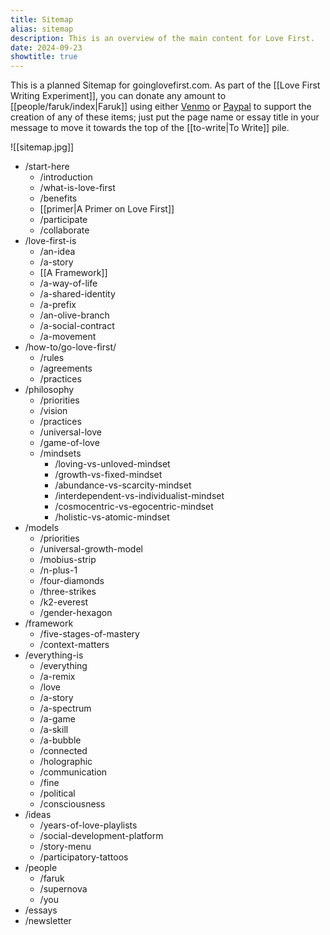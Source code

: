 ```yaml
---
title: Sitemap
alias: sitemap
description: This is an overview of the main content for Love First.
date: 2024-09-23
showtitle: true
---
```


This is a planned Sitemap for goinglovefirst.com. As part of the [[Love First Writing Experiment]], you can donate any amount to [[people/faruk/index|Faruk]] using either [Venmo](https://venmo.com/farukspeaks) or [Paypal](https://paypal.me/FarukAtes) to support the creation of any of these items; just put the page name or essay title in your message to move it towards the top of the [[to-write|To Write]] pile. 

![[sitemap.jpg]]

- /start-here
	- /introduction
	- /what-is-love-first
	- /benefits
	- [[primer|A Primer on Love First]]
	- /participate
	- /collaborate
- /love-first-is
	- /an-idea
	- /a-story
	- [[A Framework]]
	- /a-way-of-life
	- /a-shared-identity
	- /a-prefix
	- /an-olive-branch
	- /a-social-contract
	- /a-movement
- /how-to/go-love-first/
	- /rules
	- /agreements
	- /practices
- /philosophy
	- /priorities
	- /vision
	- /practices
	- /universal-love
	- /game-of-love
	- /mindsets
		- /loving-vs-unloved-mindset
		- /growth-vs-fixed-mindset
		- /abundance-vs-scarcity-mindset
		- /interdependent-vs-individualist-mindset
		- /cosmocentric-vs-egocentric-mindset
		- /holistic-vs-atomic-mindset
- /models
	- /priorities
	- /universal-growth-model
	- /mobius-strip
	- /n-plus-1
	- /four-diamonds
	- /three-strikes
	- /k2-everest
	- /gender-hexagon
- /framework
	- /five-stages-of-mastery
	- /context-matters
- /everything-is
	- /everything
	- /a-remix
	- /love
	- /a-story
	- /a-spectrum
	- /a-game
	- /a-skill
	- /a-bubble
	- /connected
	- /holographic
	- /communication
	- /fine
	- /political
	- /consciousness
- /ideas
	- /years-of-love-playlists
	- /social-development-platform
	- /story-menu
	- /participatory-tattoos
- /people
	- /faruk
	- /supernova
	- /you
- /essays
- /newsletter
